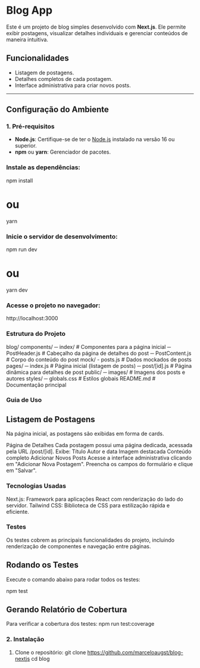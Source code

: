 # Blog App

Este é um projeto de blog simples desenvolvido com **Next.js**. Ele permite exibir postagens, visualizar detalhes individuais e gerenciar conteúdos de maneira intuitiva.

## Funcionalidades
- Listagem de postagens.
- Detalhes completos de cada postagem.
- Interface administrativa para criar novos posts.

---

## Configuração do Ambiente

### 1. Pré-requisitos
- **Node.js**: Certifique-se de ter o [Node.js](https://nodejs.org/) instalado na versão 16 ou superior.
- **npm** ou **yarn**: Gerenciador de pacotes.

### Instale as dependências:

npm install
# ou
yarn

### Inicie o servidor de desenvolvimento:

npm run dev
# ou
yarn dev

### Acesse o projeto no navegador:

http://localhost:3000

### Estrutura do Projeto

blog/
 components/
    ─ index/              # Componentes para a página inicial
    ─ PostHeader.js       # Cabeçalho da página de detalhes do post
    ─ PostContent.js      # Corpo do conteúdo do post
    mock/
    - posts.js            # Dados mockados de posts
    pages/
    ─ index.js            # Página inicial (listagem de posts)
    ─ post/[id].js        # Página dinâmica para detalhes de post
    public/
    ─ images/             # Imagens dos posts e autores
    styles/
    ─ globals.css         # Estilos globais
README.md               # Documentação principal

### Guia de Uso
## Listagem de Postagens
Na página inicial, as postagens são exibidas em forma de cards.

Página de Detalhes
Cada postagem possui uma página dedicada, acessada pela URL /post/[id].
Exibe:
Título
Autor e data
Imagem destacada
Conteúdo completo
Adicionar Novos Posts
Acesse a interface administrativa clicando em "Adicionar Nova Postagem".
Preencha os campos do formulário e clique em "Salvar".

### Tecnologias Usadas
Next.js: Framework para aplicações React com renderização do lado do servidor.
Tailwind CSS: Biblioteca de CSS para estilização rápida e eficiente.

### Testes

Os testes cobrem as principais funcionalidades do projeto, incluindo renderização de componentes e navegação entre páginas.

## Rodando os Testes
Execute o comando abaixo para rodar todos os testes:

npm test

## Gerando Relatório de Cobertura
Para verificar a cobertura dos testes:
npm run test:coverage


### 2. Instalação
1. Clone o repositório:
   git clone https://github.com/marceloaugst/blog-nextjs
   cd blog
